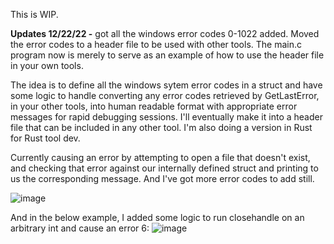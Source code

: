 This is WIP.

**Updates 12/22/22 -** got all the windows error codes 0-1022 added. Moved the error codes to a header file to be used with other tools. The main.c program now is merely to serve as an example of how to use the header file in your own tools.

The idea is to define all the windows sytem error codes in a struct and have some logic to handle converting any error codes retrieved by GetLastError, in your other tools, into human readable format with appropriate error messages for rapid debugging sessions. I'll eventually make it into a header file that can be included in any other tool. I'm also doing a version in Rust for Rust tool dev.

Currently causing an error by attempting to open a file that doesn't exist, and checking that error against our internally defined struct and printing to us the corresponding message. And I've got more error codes to add still.

![image](https://user-images.githubusercontent.com/105792760/209018867-333654c5-a922-420d-bc32-899806876a14.png)

And in the below example, I added some logic to run closehandle on an arbitrary int and cause an error 6:
![image](https://user-images.githubusercontent.com/105792760/209019565-b8cee28c-f43a-49e2-bff3-64902be99820.png)

